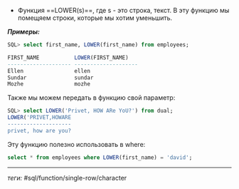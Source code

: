 - Функция ==LOWER(s)==, где s - это строка, текст. В эту функцию мы помещяем строки, которые мы хотим уменьшить.

***Примеры:***
```sql
SQL> select first_name, LOWER(first_name) from employees;

FIRST_NAME           LOWER(FIRST_NAME)
-------------------- --------------------
Ellen                ellen
Sundar               sundar
Mozhe                mozhe
```
Также мы можем передать в функцию свой параметр:
```sql
SQL> select LOWER('Privet, HOW ARe YoU?') from dual;
LOWER('PRIVET,HOWARE
--------------------
privet, how are you?
```
Эту функцию полезно использовать в where:
```sql
select * from employees where LOWER(first_name) = 'david';
```
	
---
*теги:* #sql/function/single-row/character 